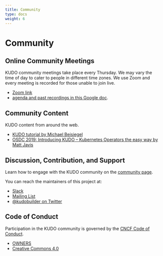 ```yaml
---
title: Community
type: docs
weight: 6
---
```


# Community

## Online Community Meetings

KUDO community meetings take place every Thursday. We may vary the time of day to cater to people in different time zones.
We use Zoom and every meeting is recorded for those unable to join live.

- [Zoom link](https://mesosphere.zoom.us/j/443128842)
- [agenda and past recordings in this Google doc](https://docs.google.com/document/d/1UqgtCMUHSsOohZYF8K7zX8WcErttuMSx7NbvksIbZgg/edit).

## Community Content

KUDO content from around the web.

- [KUDO tutorial by Michael Beisiegel](https://github.com/realmbgl/kudo-tutorial)
- [OSDC 2019: Introducing KUDO – Kubernetes Operators the easy way by Matt Javis](https://youtu.be/qAUmRfbd300)


## Discussion, Contribution, and Support

Learn how to engage with the KUDO community on the [community page](https://kudo.dev/docs/community/).

You can reach the maintainers of this project at:

- [Slack](https://kubernetes.slack.com/messages/kudo/)
- [Mailing List](https://groups.google.com/d/forum/kudobuilder)
- [@kudobuilder on Twitter](https://twitter.com/kudobuilder)

## Code of Conduct

Participation in the KUDO community is governed by the [CNCF Code of Conduct](https://github.com/cncf/foundation/blob/master/code-of-conduct.md).

- [OWNERS](https://github.com/kudobuilder/kudo/blob/master/OWNERS)
- [Creative Commons 4.0](https://git.k8s.io/website/LICENSE)

